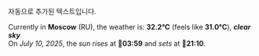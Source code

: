 
자동으로 추가된 텍스트입니다.

<!--START_SECTION:weather:moscow-->
Currently in **Moscow** (RU), the weather is: **32.2°C** (feels like **31.0°C**), ***clear sky***<br/>
On *July 10, 2025*, the *sun rises* at 🌅**03:59** and *sets* at 🌇**21:10**.
<!--END_SECTION:weather-->
